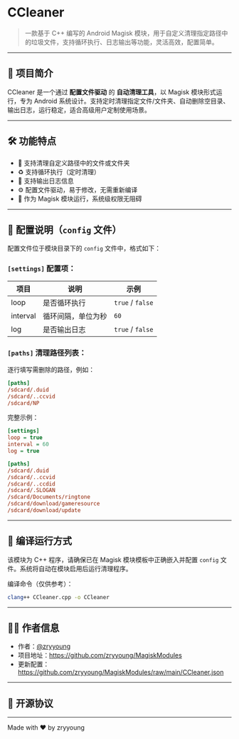 # CCleaner

> 一款基于 C++ 编写的 Android Magisk 模块，用于自定义清理指定路径中的垃圾文件，支持循环执行、日志输出等功能，灵活高效，配置简单。

---

## 📌 项目简介

CCleaner 是一个通过 **配置文件驱动** 的 **自动清理工具**，以 Magisk 模块形式运行，专为 Android 系统设计。支持定时清理指定文件/文件夹、自动删除空目录、输出日志，运行稳定，适合高级用户定制使用场景。

---

## 🛠️ 功能特点

- 📁 支持清理自定义路径中的文件或文件夹
- ♻️ 支持循环执行（定时清理）
- 📄 支持输出日志信息
- ⚙️ 配置文件驱动，易于修改，无需重新编译
- 🧩 作为 Magisk 模块运行，系统级权限无阻碍

---

## 🔧 配置说明（`config` 文件）

配置文件位于模块目录下的 `config` 文件中，格式如下：

### `[settings]` 配置项：

| 项目       | 说明                      | 示例          |
|------------|---------------------------|---------------|
| loop       | 是否循环执行              | `true` / `false` |
| interval   | 循环间隔，单位为秒        | `60`          |
| log        | 是否输出日志              | `true` / `false` |

### `[paths]` 清理路径列表：

逐行填写需删除的路径，例如：
```ini
[paths]
/sdcard/.duid
/sdcard/..ccvid
/sdcard/NP
```

完整示例：
```ini
[settings]
loop = true
interval = 60
log = true

[paths]
/sdcard/.duid
/sdcard/..ccvid
/sdcard/..ccdid
/sdcard/.SLOGAN
/sdcard/Documents/ringtone
/sdcard/download/gameresource
/sdcard/download/update
```

---

## 🚀 编译运行方式

该模块为 C++ 程序，请确保已在 Magisk 模块模板中正确嵌入并配置 `config` 文件。系统将自动在模块启用后运行清理程序。

编译命令（仅供参考）：
```bash
clang++ CCleaner.cpp -o CCleaner
```

---

## 👨‍💻 作者信息

- 作者：[@zryyoung](https://github.com/zryyoung)
- 项目地址：https://github.com/zryyoung/MagiskModules  
- 更新配置：https://github.com/zryyoung/MagiskModules/raw/main/CCleaner.json

---

## 📄 开源协议


---

Made with ❤️ by zryyoung
